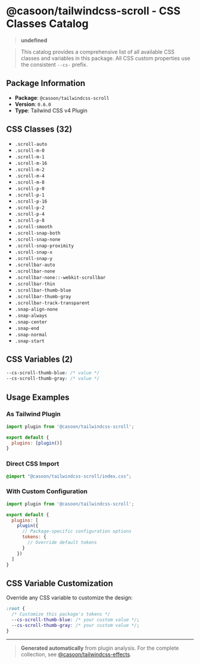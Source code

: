 # @casoon/tailwindcss-scroll - CSS Classes Catalog

> **undefined**

> This catalog provides a comprehensive list of all available CSS classes and variables in this package. All CSS custom properties use the consistent `--cs-` prefix.

## Package Information

- **Package**: `@casoon/tailwindcss-scroll`
- **Version**: `0.6.0`
- **Type**: Tailwind CSS v4 Plugin

## CSS Classes (32)

- `.scroll-auto`
- `.scroll-m-0`
- `.scroll-m-1`
- `.scroll-m-16`
- `.scroll-m-2`
- `.scroll-m-4`
- `.scroll-m-8`
- `.scroll-p-0`
- `.scroll-p-1`
- `.scroll-p-16`
- `.scroll-p-2`
- `.scroll-p-4`
- `.scroll-p-8`
- `.scroll-smooth`
- `.scroll-snap-both`
- `.scroll-snap-none`
- `.scroll-snap-proximity`
- `.scroll-snap-x`
- `.scroll-snap-y`
- `.scrollbar-auto`
- `.scrollbar-none`
- `.scrollbar-none::-webkit-scrollbar`
- `.scrollbar-thin`
- `.scrollbar-thumb-blue`
- `.scrollbar-thumb-gray`
- `.scrollbar-track-transparent`
- `.snap-align-none`
- `.snap-always`
- `.snap-center`
- `.snap-end`
- `.snap-normal`
- `.snap-start`

## CSS Variables (2)

```css
--cs-scroll-thumb-blue: /* value */
--cs-scroll-thumb-gray: /* value */
```

## Usage Examples

### As Tailwind Plugin
```js
import plugin from '@casoon/tailwindcss-scroll';

export default {
  plugins: [plugin()]
}
```

### Direct CSS Import
```css
@import "@casoon/tailwindcss-scroll/index.css";
```

### With Custom Configuration
```js
import plugin from '@casoon/tailwindcss-scroll';

export default {
  plugins: [
    plugin({
      // Package-specific configuration options
      tokens: {
        // Override default tokens
      }
    })
  ]
}
```

## CSS Variable Customization

Override any CSS variable to customize the design:

```css
:root {
  /* Customize this package's tokens */
  --cs-scroll-thumb-blue: /* your custom value */;
  --cs-scroll-thumb-gray: /* your custom value */;
}
```

---

> **Generated automatically** from plugin analysis. For the complete collection, see [@casoon/tailwindcss-effects](https://www.npmjs.com/package/@casoon/tailwindcss-effects).
